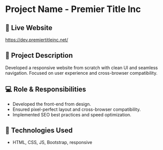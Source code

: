 # Project Name - Premier Title Inc

## 🔗 Live Website
https://dev.premiertitleinc.net/

## 📄 Project Description
Developed a responsive website from scratch with clean UI and seamless navigation. Focused
on user experience and cross-browser compatibility.

## 💻 Role & Responsibilities
- Developed the front-end from design.
- Ensured pixel-perfect layout and cross-browser compatibility.
- Implemented SEO best practices and speed optimization.

## 🧰 Technologies Used
- HTML, CSS, JS, Bootstrap, responsive
